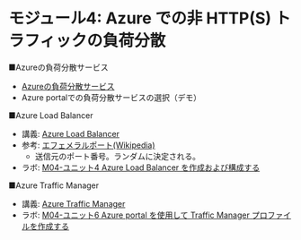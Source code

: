 # モジュール4: Azure での非 HTTP(S) トラフィックの負荷分散

■Azureの負荷分散サービス

- [Azureの負荷分散サービス](../AZ-500/pdf/mod2/負荷分散サービス.pdf)
- Azure portalでの負荷分散サービスの選択（デモ）

■Azure Load Balancer

- 講義: [Azure Load Balancer](network/azure-load-balancer.md)
- 参考: [エフェメラルポート(Wikipedia)](https://ja.wikipedia.org/wiki/%E3%82%A8%E3%83%95%E3%82%A7%E3%83%A1%E3%83%A9%E3%83%AB%E3%83%9D%E3%83%BC%E3%83%88)
  - 送信元のポート番号。ランダムに決定される。
- ラボ: [M04-ユニット4 Azure Load Balancer を作成および構成する](lab-m04-u04.md)

■Azure Traffic Manager

- 講義: [Azure Traffic Manager](../AZ-303/mod05-03-traffic-manager.md)
- ラボ: [M04-ユニット6 Azure portal を使用して Traffic Manager プロファイルを作成する](lab-m04-u06.md)
